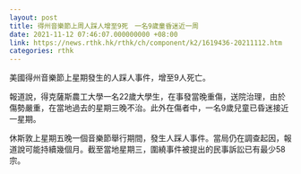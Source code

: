 ```yaml
---
layout: post
title: 得州音樂節上周人踩人增至9死　一名9歲童昏迷近一周
date: 2021-11-12 07:46:07.000000000 +08:00
link: https://news.rthk.hk/rthk/ch/component/k2/1619436-20211112.htm
categories: rthk
---
```


美國得州音樂節上星期發生的人踩人事件，增至9人死亡。

報道說，得克薩斯農工大學一名22歲大學生，在事發當晚重傷，送院治理，由於傷勢嚴重，在當地過去的星期三晚不治。此外在傷者中，一名9歲兒童已昏迷接近一星期。

休斯敦上星期五晚一個音樂節舉行期間，發生人踩人事件。當局仍在調查起因，報道說可能持續幾個月。截至當地星期三，圍繞事件被提出的民事訴訟已有最少58宗。

